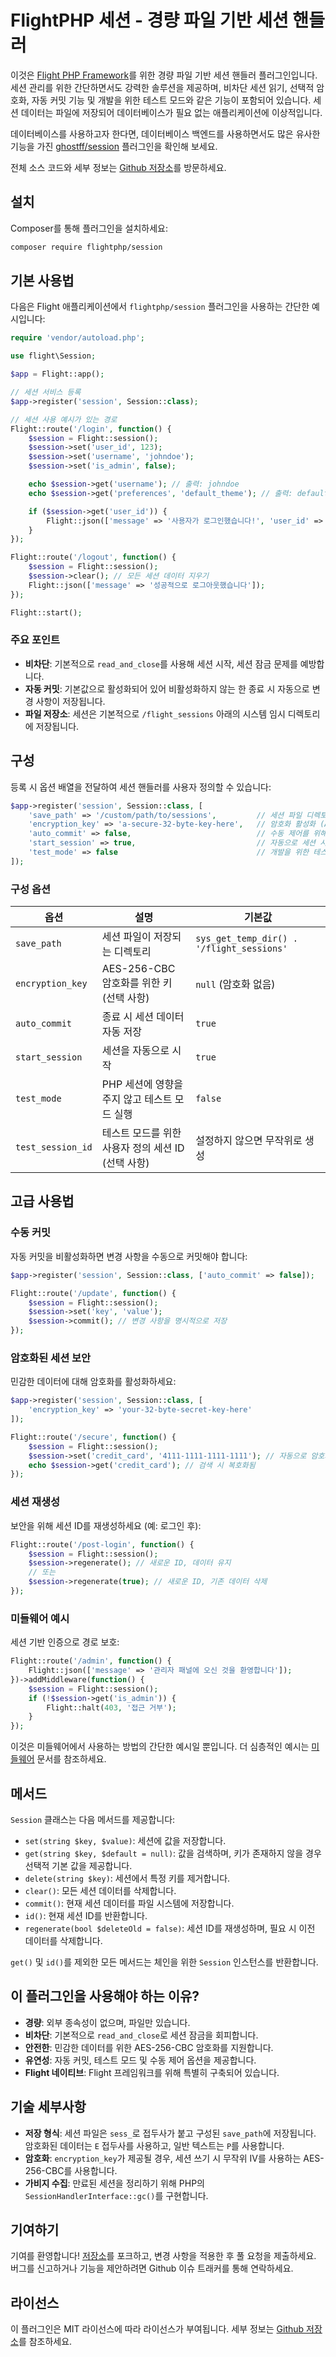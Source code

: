 # FlightPHP 세션 - 경량 파일 기반 세션 핸들러

이것은 [Flight PHP Framework](https://docs.flightphp.com/)를 위한 경량 파일 기반 세션 핸들러 플러그인입니다. 세션 관리를 위한 간단하면서도 강력한 솔루션을 제공하며, 비차단 세션 읽기, 선택적 암호화, 자동 커밋 기능 및 개발을 위한 테스트 모드와 같은 기능이 포함되어 있습니다. 세션 데이터는 파일에 저장되어 데이터베이스가 필요 없는 애플리케이션에 이상적입니다.

데이터베이스를 사용하고자 한다면, 데이터베이스 백엔드를 사용하면서도 많은 유사한 기능을 가진 [ghostff/session](/awesome-plugins/ghost-session) 플러그인을 확인해 보세요.

전체 소스 코드와 세부 정보는 [Github 저장소](https://github.com/flightphp/session)를 방문하세요.

## 설치

Composer를 통해 플러그인을 설치하세요:

```bash
composer require flightphp/session
```

## 기본 사용법

다음은 Flight 애플리케이션에서 `flightphp/session` 플러그인을 사용하는 간단한 예시입니다:

```php
require 'vendor/autoload.php';

use flight\Session;

$app = Flight::app();

// 세션 서비스 등록
$app->register('session', Session::class);

// 세션 사용 예시가 있는 경로
Flight::route('/login', function() {
    $session = Flight::session();
    $session->set('user_id', 123);
    $session->set('username', 'johndoe');
    $session->set('is_admin', false);

    echo $session->get('username'); // 출력: johndoe
    echo $session->get('preferences', 'default_theme'); // 출력: default_theme

    if ($session->get('user_id')) {
        Flight::json(['message' => '사용자가 로그인했습니다!', 'user_id' => $session->get('user_id')]);
    }
});

Flight::route('/logout', function() {
    $session = Flight::session();
    $session->clear(); // 모든 세션 데이터 지우기
    Flight::json(['message' => '성공적으로 로그아웃했습니다']);
});

Flight::start();
```

### 주요 포인트
- **비차단**: 기본적으로 `read_and_close`를 사용해 세션 시작, 세션 잠금 문제를 예방합니다.
- **자동 커밋**: 기본값으로 활성화되어 있어 비활성화하지 않는 한 종료 시 자동으로 변경 사항이 저장됩니다.
- **파일 저장소**: 세션은 기본적으로 `/flight_sessions` 아래의 시스템 임시 디렉토리에 저장됩니다.

## 구성

등록 시 옵션 배열을 전달하여 세션 핸들러를 사용자 정의할 수 있습니다:

```php
$app->register('session', Session::class, [
    'save_path' => '/custom/path/to/sessions',         // 세션 파일 디렉토리
    'encryption_key' => 'a-secure-32-byte-key-here',   // 암호화 활성화 (AES-256-CBC에 대해 32바이트 권장)
    'auto_commit' => false,                            // 수동 제어를 위해 자동 커밋 비활성화
    'start_session' => true,                           // 자동으로 세션 시작 (기본값: true)
    'test_mode' => false                               // 개발을 위한 테스트 모드 활성화
]);
```

### 구성 옵션
| 옵션              | 설명                                          | 기본값                              |
|-------------------|-----------------------------------------------|-------------------------------------|
| `save_path`       | 세션 파일이 저장되는 디렉토리              | `sys_get_temp_dir() . '/flight_sessions'` |
| `encryption_key`  | AES-256-CBC 암호화를 위한 키 (선택 사항)   | `null` (암호화 없음)                |
| `auto_commit`     | 종료 시 세션 데이터 자동 저장                | `true`                              |
| `start_session`   | 세션을 자동으로 시작                        | `true`                              |
| `test_mode`       | PHP 세션에 영향을 주지 않고 테스트 모드 실행 | `false`                             |
| `test_session_id` | 테스트 모드를 위한 사용자 정의 세션 ID (선택 사항) | 설정하지 않으면 무작위로 생성      |

## 고급 사용법

### 수동 커밋
자동 커밋을 비활성화하면 변경 사항을 수동으로 커밋해야 합니다:

```php
$app->register('session', Session::class, ['auto_commit' => false]);

Flight::route('/update', function() {
    $session = Flight::session();
    $session->set('key', 'value');
    $session->commit(); // 변경 사항을 명시적으로 저장
});
```

### 암호화된 세션 보안
민감한 데이터에 대해 암호화를 활성화하세요:

```php
$app->register('session', Session::class, [
    'encryption_key' => 'your-32-byte-secret-key-here'
]);

Flight::route('/secure', function() {
    $session = Flight::session();
    $session->set('credit_card', '4111-1111-1111-1111'); // 자동으로 암호화됨
    echo $session->get('credit_card'); // 검색 시 복호화됨
});
```

### 세션 재생성
보안을 위해 세션 ID를 재생성하세요 (예: 로그인 후):

```php
Flight::route('/post-login', function() {
    $session = Flight::session();
    $session->regenerate(); // 새로운 ID, 데이터 유지
    // 또는
    $session->regenerate(true); // 새로운 ID, 기존 데이터 삭제
});
```

### 미들웨어 예시
세션 기반 인증으로 경로 보호:

```php
Flight::route('/admin', function() {
    Flight::json(['message' => '관리자 패널에 오신 것을 환영합니다']);
})->addMiddleware(function() {
    $session = Flight::session();
    if (!$session->get('is_admin')) {
        Flight::halt(403, '접근 거부');
    }
});
```

이것은 미들웨어에서 사용하는 방법의 간단한 예시일 뿐입니다. 더 심층적인 예시는 [미들웨어](/learn/middleware) 문서를 참조하세요.

## 메서드

`Session` 클래스는 다음 메서드를 제공합니다:

- `set(string $key, $value)`: 세션에 값을 저장합니다.
- `get(string $key, $default = null)`: 값을 검색하며, 키가 존재하지 않을 경우 선택적 기본 값을 제공합니다.
- `delete(string $key)`: 세션에서 특정 키를 제거합니다.
- `clear()`: 모든 세션 데이터를 삭제합니다.
- `commit()`: 현재 세션 데이터를 파일 시스템에 저장합니다.
- `id()`: 현재 세션 ID를 반환합니다.
- `regenerate(bool $deleteOld = false)`: 세션 ID를 재생성하며, 필요 시 이전 데이터를 삭제합니다.

`get()` 및 `id()`를 제외한 모든 메서드는 체인을 위한 `Session` 인스턴스를 반환합니다.

## 이 플러그인을 사용해야 하는 이유?

- **경량**: 외부 종속성이 없으며, 파일만 있습니다.
- **비차단**: 기본적으로 `read_and_close`로 세션 잠금을 회피합니다.
- **안전한**: 민감한 데이터를 위한 AES-256-CBC 암호화를 지원합니다.
- **유연성**: 자동 커밋, 테스트 모드 및 수동 제어 옵션을 제공합니다.
- **Flight 네이티브**: Flight 프레임워크를 위해 특별히 구축되어 있습니다.

## 기술 세부사항

- **저장 형식**: 세션 파일은 `sess_`로 접두사가 붙고 구성된 `save_path`에 저장됩니다. 암호화된 데이터는 `E` 접두사를 사용하고, 일반 텍스트는 `P`를 사용합니다.
- **암호화**: `encryption_key`가 제공될 경우, 세션 쓰기 시 무작위 IV를 사용하는 AES-256-CBC를 사용합니다.
- **가비지 수집**: 만료된 세션을 정리하기 위해 PHP의 `SessionHandlerInterface::gc()`를 구현합니다.

## 기여하기

기여를 환영합니다! [저장소](https://github.com/flightphp/session)를 포크하고, 변경 사항을 적용한 후 풀 요청을 제출하세요. 버그를 신고하거나 기능을 제안하려면 Github 이슈 트래커를 통해 연락하세요.

## 라이선스

이 플러그인은 MIT 라이선스에 따라 라이선스가 부여됩니다. 세부 정보는 [Github 저장소](https://github.com/flightphp/session)를 참조하세요.